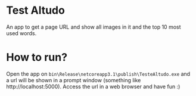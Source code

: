 # Test Altudo
An app to get a page URL and show all images in it and the top 10 most used words.

# How to run?

Open the app on `bin\Release\netcoreapp3.1\publish\TesteAltudo.exe` and a url will be shown in a prompt window (something like http://localhost:5000).
Access the url in a web browser and have fun :)
